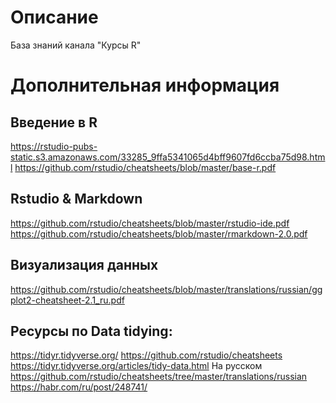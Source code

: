 # Описание
База знаний канала "Курсы R"

# Дополнительная информация
## Введение в R
https://rstudio-pubs-static.s3.amazonaws.com/33285_9ffa5341065d4bff9607fd6ccba75d98.html
https://github.com/rstudio/cheatsheets/blob/master/base-r.pdf

## Rstudio & Markdown
https://github.com/rstudio/cheatsheets/blob/master/rstudio-ide.pdf
https://github.com/rstudio/cheatsheets/blob/master/rmarkdown-2.0.pdf

## Визуализация данных 
https://github.com/rstudio/cheatsheets/blob/master/translations/russian/ggplot2-cheatsheet-2.1_ru.pdf

## Ресурсы по Data tidying:
https://tidyr.tidyverse.org/
https://github.com/rstudio/cheatsheets
https://tidyr.tidyverse.org/articles/tidy-data.html
На русском
https://github.com/rstudio/cheatsheets/tree/master/translations/russian
https://habr.com/ru/post/248741/